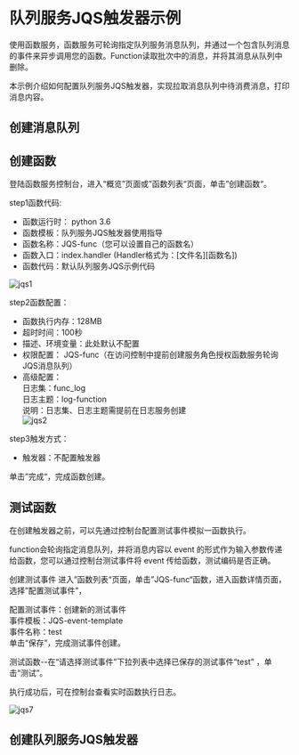 # 队列服务JQS触发器示例

使用函数服务，函数服务可轮询指定队列服务消息队列，并通过一个包含队列消息的事件来异步调用您的函数。Function读取批次中的消息，并将其消息从队列中删除。

本示例介绍如何配置队列服务JQS触发器，实现拉取消息队列中待消费消息，打印消息内容。

## 创建消息队列

## 创建函数

登陆函数服务控制台，进入“概览”页面或”函数列表“页面，单击”创建函数“。

step1函数代码:

- 函数运行时： python 3.6                
- 函数模板：队列服务JQS触发器使用指导                                  
- 函数名称：JQS-func（您可以设置自己的函数名）                                      
- 函数入口：index.handler  (Handler格式为：[文件名][函数名])                         
- 函数代码：默认队列服务JQS示例代码              

![jqs1](https://github.com/jdcloudcom/cn/blob/function0116/image/Elastic-Compute/functionservice/JQS1.PNG) 

step2函数配置：

- 函数执行内存：128MB                 
- 超时时间：100秒                                               
- 描述、环境变量：此处默认不配置     
- 权限配置： JQS-func（在访问控制中提前创建服务角色授权函数服务轮询JQS消息队列）               
- 高级配置：                   
         日志集：func_log                           
         日志主题：log-function                                    
         说明：日志集、日志主题需提前在日志服务创建                                              
![jqs2](https://github.com/jdcloudcom/cn/blob/function0116/image/Elastic-Compute/functionservice/JQS2.PNG) 

step3触发方式：

- 触发器：不配置触发器        

单击”完成“，完成函数创建。

## 测试函数

在创建触发器之前，可以先通过控制台配置测试事件模拟一函数执行。

function会轮询指定消息队列，并将消息内容以 event 的形式作为输入参数传递给函数，您可以通过控制台测试事件将 event 传给函数，测试编码是否正确。

创建测试事件
进入”函数列表“页面，单击”JQS-func“函数，进入函数详情页面，选择”配置测试事件”，

配置测试事件：创建新的测试事件                       
事件模板：JQS-event-template                      
事件名称：test                         
单击“保存”，完成测试事件创建。                                     

测试函数--在“请选择测试事件”下拉列表中选择已保存的测试事件“test” ，单击“测试”。

执行成功后，可在控制台查看实时函数执行日志。

![jqs7](https://github.com/jdcloudcom/cn/blob/function0116/image/Elastic-Compute/functionservice/JQS7.PNG) 

## 创建队列服务JQS触发器


